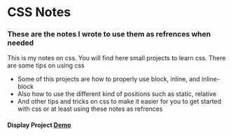# CSS Notes
### These are the notes I wrote to use them as refrences when needed
This is my notes on css. You will find here small projects to learn css. There are some tips on using css
- Some of this projects are how to properly use block, inline, and inline-block
- Also how to use the different kind of positions such as static, relative
- And other tips and tricks on css to make it easier for you to get started with css or at least using these notes as refrences
#### Display Project <a href="https://haithamthabt.github.io/css/Display/index.html">Demo</a> 
